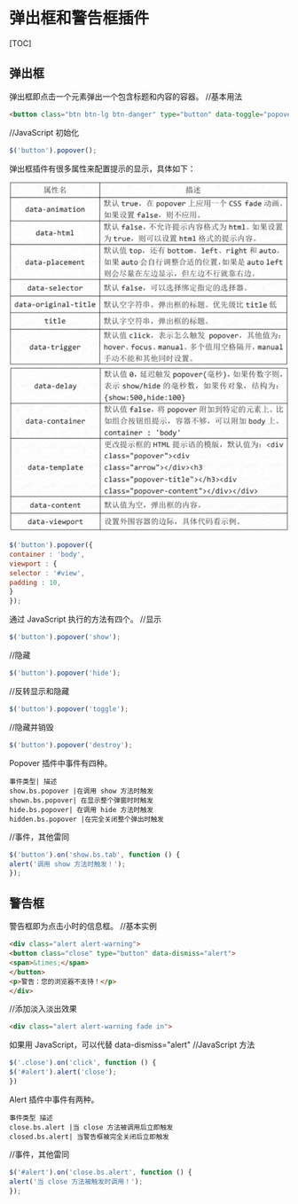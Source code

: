 # 弹出框和警告框插件
[TOC]

## 弹出框
弹出框即点击一个元素弹出一个包含标题和内容的容器。
//基本用法
```html
<button class="btn btn-lg btn-danger" type="button" data-toggle="popover" title="弹出框" data-content="这是一个弹出框插件">点击弹出/隐藏弹出框</button>
```
//JavaScript 初始化
```javascript
$('button').popover();
```
弹出框插件有很多属性来配置提示的显示，具体如下：

![](./_image/2018-05-10-21-59-32.jpg)
![](./_image/2018-05-10-21-59-52.jpg)
```javascript
$('button').popover({
container : 'body',
viewport : {
selector : '#view',
padding : 10,
}
});
```
通过 JavaScript 执行的方法有四个。
//显示
```javascript
$('button').popover('show');
```
//隐藏
```javascript
$('button').popover('hide');
```
//反转显示和隐藏
```javascript
$('button').popover('toggle');
```
//隐藏并销毁
```javascript
$('button').popover('destroy');
```
Popover 插件中事件有四种。
```table
事件类型| 描述
show.bs.popover |在调用 show 方法时触发
shown.bs.popover| 在显示整个弹窗时时触发
hide.bs.popover| 在调用 hide 方法时触发
hidden.bs.popover |在完全关闭整个弹出时触发
```
//事件，其他雷同
```javascript
$('button').on('show.bs.tab', function () {
alert('调用 show 方法时触发！');
});
```

## 警告框
警告框即为点击小时的信息框。
//基本实例
```html
<div class="alert alert-warning">
<button class="close" type="button" data-dismiss="alert">
<span>&times;</span>
</button>
<p>警告：您的浏览器不支持！</p>
</div>
```
//添加淡入淡出效果
```html
<div class="alert alert-warning fade in">
```
如果用 JavaScript，可以代替 data-dismiss="alert"
//JavaScript 方法
```javascript
$('.close').on('click', function () {
$('#alert').alert('close');
})
```

Alert 插件中事件有两种。
```table
事件类型 描述
close.bs.alert |当 close 方法被调用后立即触发
closed.bs.alert| 当警告框被完全关闭后立即触发
```
//事件，其他雷同
```javascript
$('#alert').on('close.bs.alert', function () {
alert('当 close 方法被触发时调用！');
});
```

